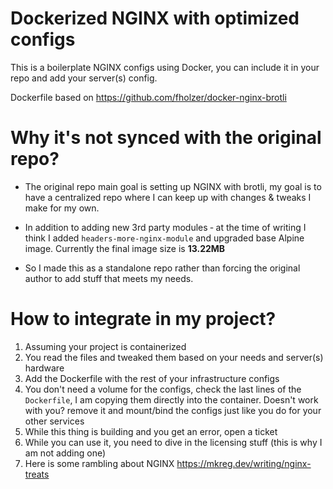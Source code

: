 # Dockerized NGINX with optimized configs

This is a boilerplate NGINX configs using Docker, you can include it in your repo and add your server(s) config.

Dockerfile based on https://github.com/fholzer/docker-nginx-brotli 

# Why it's not synced with the original repo?

- The original repo main goal is setting up NGINX with brotli, my goal is to have a centralized repo where I can keep up with changes & tweaks I make for my own.

- In addition to adding new 3rd party modules ‑ at the time of writing I think I added `headers-more-nginx-module` and upgraded base Alpine image. Currently the final image size is **13.22MB**

- So I made this as a standalone repo rather than forcing the original author to add stuff that meets my needs.
# How to integrate in my project?

1. Assuming your project is containerized
2. You read the files and tweaked them based on your needs and server(s) hardware
3. Add the Dockerfile with the rest of your infrastructure configs
4. You don't need a volume for the configs, check the last lines of the `Dockerfile`, I am copying them directly into the container. Doesn't work with you? remove it and mount/bind the configs just like you do for your other services
5. While this thing is building and you get an error, open a ticket
6. While you can use it, you need to dive in the licensing stuff (this is why I am not adding one)
7. Here is some rambling about NGINX https://mkreg.dev/writing/nginx-treats
